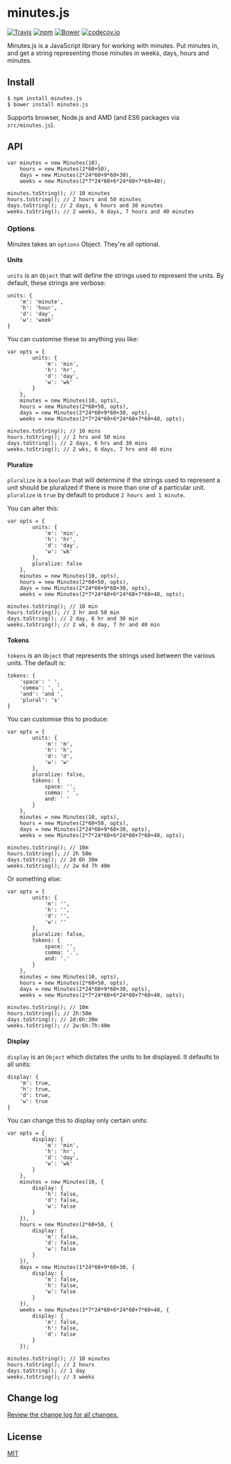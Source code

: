 # minutes.js

[![Travis](https://img.shields.io/travis/smebberson/minutes.js.svg)](smebberson/minutes.js)
[![npm](https://img.shields.io/npm/v/minutes.js.svg)](smebberson/minutes.js)
[![Bower](https://img.shields.io/bower/v/minutes.js.svg)](smebberson/minutes.js)
[![codecov.io](https://codecov.io/github/smebberson/minutes.js/coverage.svg?branch=master)](https://codecov.io/github/smebberson/minutes.js?branch=master)

Minutes.js is a JavaScript library for working with minutes. Put minutes in, and get a string representing those minutes in weeks, days, hours and minutes.

## Install

```
$ npm install minutes.js
$ bower install minutes.js
```

Supports browser, Node.js and AMD (and ES6 packages via `src/minutes.js`).

## API

```
var minutes = new Minutes(10),
    hours = new Minutes(2*60+50),
    days = new Minutes(2*24*60+9*60+30),
    weeks = new Minutes(2*7*24*60+6*24*60+7*60+40);

minutes.toString(); // 10 minutes
hours.toString(); // 2 hours and 50 minutes
days.toString(); // 2 days, 6 hours and 30 minutes
weeks.toString(); // 2 weeks, 6 days, 7 hours and 40 minutes
```

### Options

Minutes takes an `options` Object. They're all optional.

#### Units

`units` is an `Object` that will define the strings used to represent the units. By default, these strings are verbose:

```
units: {
    'm': 'minute',
    'h': 'hour',
    'd': 'day',
    'w': 'week'
}
```

You can customise these to anything you like:

```
var opts = {
        units: {
            'm': 'min',
            'h': 'hr',
            'd': 'day',
            'w': 'wk'
        }
    },
    minutes = new Minutes(10, opts),
    hours = new Minutes(2*60+50, opts),
    days = new Minutes(2*24*60+9*60+30, opts),
    weeks = new Minutes(2*7*24*60+6*24*60+7*60+40, opts);

minutes.toString(); // 10 mins
hours.toString(); // 2 hrs and 50 mins
days.toString(); // 2 days, 6 hrs and 30 mins
weeks.toString(); // 2 wks, 6 days, 7 hrs and 40 mins
```

#### Pluralize

`pluralize` is a `boolean` that will determine if the strings used to represent a unit should be pluralized if there is more than one of a particular unit. `pluralize` is `true` by default to produce `2 hours and 1 minute`.

You can alter this:

```
var opts = {
        units: {
            'm': 'min',
            'h': 'hr',
            'd': 'day',
            'w': 'wk'
        },
        pluralize: false
    },
    minutes = new Minutes(10, opts),
    hours = new Minutes(2*60+50, opts),
    days = new Minutes(2*24*60+9*60+30, opts),
    weeks = new Minutes(2*7*24*60+6*24*60+7*60+40, opts);

minutes.toString(); // 10 min
hours.toString(); // 2 hr and 50 min
days.toString(); // 2 day, 6 hr and 30 min
weeks.toString(); // 2 wk, 6 day, 7 hr and 40 min
```

#### Tokens

`tokens` is an `Object` that represents the strings used between the various units. The default is:

```
tokens: {
    'space': ' ',
    'comma': ', ',
    'and': 'and ',
    'plural': 's'
}
```

You can customise this to produce:

```
var opts = {
        units: {
            'm': 'm',
            'h': 'h',
            'd': 'd',
            'w': 'w'
        },
        pluralize: false,
        tokens: {
            space: '',
            comma: ' ',
            and: ' '
        }
    },
    minutes = new Minutes(10, opts),
    hours = new Minutes(2*60+50, opts),
    days = new Minutes(2*24*60+9*60+30, opts),
    weeks = new Minutes(2*7*24*60+6*24*60+7*60+40, opts);

minutes.toString(); // 10m
hours.toString(); // 2h 50m
days.toString(); // 2d 6h 30m
weeks.toString(); // 2w 6d 7h 40m
```

Or something else:

```
var opts = {
        units: {
            'm': '',
            'h': '',
            'd': '',
            'w': ''
        },
        pluralize: false,
        tokens: {
            space: '',
            comma: '.',
            and: '.'
        }
    },
    minutes = new Minutes(10, opts),
    hours = new Minutes(2*60+50, opts),
    days = new Minutes(2*24*60+9*60+30, opts),
    weeks = new Minutes(2*7*24*60+6*24*60+7*60+40, opts);

minutes.toString(); // 10m
hours.toString(); // 2h:50m
days.toString(); // 2d:6h:30m
weeks.toString(); // 2w:6h:7h:40m
```

#### Display

`display` is an `Object` which dictates the units to be displayed. It defaults to all units:

```
display: {
    'm': true,
    'h': true,
    'd': true,
    'w': true
}
```

You can change this to display only certain units:

```
var opts = {
        display: {
            'm': 'min',
            'h': 'hr',
            'd': 'day',
            'w': 'wk'
        }
    },
    minutes = new Minutes(10, {
        display: {
            'h': false,
            'd': false,
            'w': false
        }
    }),
    hours = new Minutes(2*60+50, {
        display: {
            'm': false,
            'd': false,
            'w': false
        }
    }),
    days = new Minutes(1*24*60+9*60+30, {
        display: {
            'm': false,
            'h': false,
            'w': false
        }
    }),
    weeks = new Minutes(3*7*24*60+6*24*60+7*60+40, {
        display: {
            'm': false,
            'h': false,
            'd': false
        }
    });

minutes.toString(); // 10 minutes
hours.toString(); // 2 hours
days.toString(); // 1 day
weeks.toString(); // 3 weeks
```

## Change log

[Review the change log for all changes.](CHANGELOG.md)

## License

[MIT](LICENSE.md)
